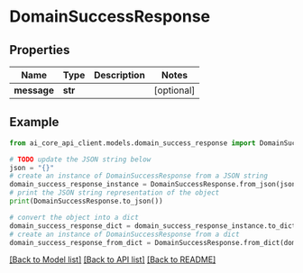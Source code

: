 # DomainSuccessResponse


## Properties

Name | Type | Description | Notes
------------ | ------------- | ------------- | -------------
**message** | **str** |  | [optional] 

## Example

```python
from ai_core_api_client.models.domain_success_response import DomainSuccessResponse

# TODO update the JSON string below
json = "{}"
# create an instance of DomainSuccessResponse from a JSON string
domain_success_response_instance = DomainSuccessResponse.from_json(json)
# print the JSON string representation of the object
print(DomainSuccessResponse.to_json())

# convert the object into a dict
domain_success_response_dict = domain_success_response_instance.to_dict()
# create an instance of DomainSuccessResponse from a dict
domain_success_response_from_dict = DomainSuccessResponse.from_dict(domain_success_response_dict)
```
[[Back to Model list]](../README.md#documentation-for-models) [[Back to API list]](../README.md#documentation-for-api-endpoints) [[Back to README]](../README.md)



